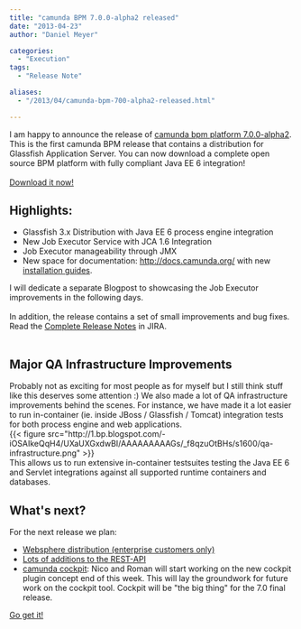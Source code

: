 ```yaml
---
title: "camunda BPM 7.0.0-alpha2 released"
date: "2013-04-23"
author: "Daniel Meyer"

categories:
  - "Execution"
tags: 
  - "Release Note"

aliases:
  - "/2013/04/camunda-bpm-700-alpha2-released.html"

---
```


<div>
I am happy to announce the release of <a href="http://www.camunda.org/download/">camunda bpm platform 7.0.0-alpha2</a>. This is the first camunda BPM release that contains a distribution for Glassfish Application Server. You can now download a complete open source BPM platform with fully compliant Java EE 6 integration!<br />
<br />
<a href="http://www.camunda.org/download/">Download it now!</a><br />
<h2>
Highlights:</h2>
<div>
<ul>
<li>Glassfish 3.x Distribution with Java EE 6 process engine integration</li>
<li>New Job Executor Service with JCA 1.6 Integration</li>
<li>Job Executor manageability through JMX</li>
<li>New space for documentation:&nbsp;<a href="http://docs.camunda.org/">http://docs.camunda.org/</a>&nbsp;with new <a href="http://docs.camunda.org/guides/installation-guide/">installation&nbsp;guides</a>.</li>
</ul>
<div>
I will dedicate a&nbsp;separate&nbsp;Blogpost to showcasing the Job Executor improvements in the following days.</div>
<div>
<br /></div>
<div>
In addition, the release contains a set of small improvements and bug fixes. Read the <a href="https://jira.camunda.com/secure/ReleaseNote.jspa?projectId=10230&amp;version=12590">Complete Release Notes</a>&nbsp;in JIRA.</div>
</div>
<div>
<br /></div>
<h2>
Major QA Infrastructure Improvements&nbsp;</h2>
<div>
Probably not as exciting for most people as for myself but I still think stuff like this deserves some attention :) We also made a lot of QA infrastructure improvements behind the scenes. For instance, we have made it a lot easier to run in-container (ie. inside JBoss / Glassfish / Tomcat) integration tests for both process engine and web applications.</div>
{{< figure src="http://1.bp.blogspot.com/-iOSAIkeQqH4/UXaUXGxdwBI/AAAAAAAAAGs/_f8qzuOtBHs/s1600/qa-infrastructure.png" >}}
<div>
This allows us to run extensive in-container testsuites testing the Java EE 6 and Servlet integrations against all supported runtime containers and databases.&nbsp;</div>
<h2>
What's next?</h2>
<div>
For the next release we plan:</div>
<div>
<ul>
<li><a href="https://jira.camunda.com/secure/RapidBoard.jspa?rapidView=23&amp;view=planning&amp;selectedEpic=CAM-398">Websphere distribution (enterprise customers only)</a></li>
<li><a href="https://jira.camunda.com/secure/RapidBoard.jspa?rapidView=23&amp;view=planning&amp;selectedEpic=CAM-9">Lots of additions to the REST-API</a></li>
<li><a href="https://jira.camunda.com/secure/RapidBoard.jspa?rapidView=23&amp;view=planning&amp;selectedEpic=CAM-572">camunda cockpit</a>: Nico and Roman will start working on the new cockpit plugin concept end of this week. This will lay the groundwork for future work on the cockpit tool. Cockpit will be "the big thing" for the 7.0 final release.</li>
</ul>
<div>
<a href="http://www.camunda.org/download/">Go get it!</a></div>
</div>

</div>